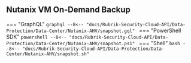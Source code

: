 ## Nutanix VM On-Demand Backup

=== "GraphQL"
    ```graphql
    --8<-- "docs/Rubrik-Security-Cloud-API/Data-Protection/Data-Center/Nutanix-AHV/snapshot.gql"
    ```
=== "PowerShell SDK"
    ```powershell
    --8<-- "docs/Rubrik-Security-Cloud-API/Data-Protection/Data-Center/Nutanix-AHV/snapshot.ps1"
    ```
=== "Shell"
    ```bash
    --8<-- "docs/Rubrik-Security-Cloud-API/Data-Protection/Data-Center/Nutanix-AHV/snapshot.sh"
    ```